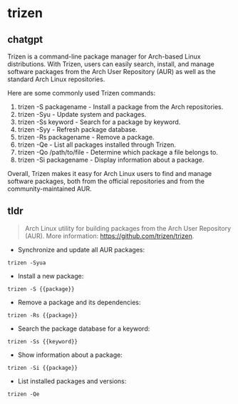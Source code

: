 # trizen 
## chatgpt 
Trizen is a command-line package manager for Arch-based Linux distributions. With Trizen, users can easily search, install, and manage software packages from the Arch User Repository (AUR) as well as the standard Arch Linux repositories.

Here are some commonly used Trizen commands:

1. trizen -S packagename - Install a package from the Arch repositories.
2. trizen -Syu - Update system and packages.
3. trizen -Ss keyword - Search for a package by keyword.
4. trizen -Syy - Refresh package database.
5. trizen -Rs packagename - Remove a package.
6. trizen -Qe - List all packages installed through Trizen.
7. trizen -Qo /path/to/file - Determine which package a file belongs to.
8. trizen -Si packagename - Display information about a package.

Overall, Trizen makes it easy for Arch Linux users to find and manage software packages, both from the official repositories and from the community-maintained AUR. 

## tldr 
 
> Arch Linux utility for building packages from the Arch User Repository (AUR).
> More information: <https://github.com/trizen/trizen>.

- Synchronize and update all AUR packages:

`trizen -Syua`

- Install a new package:

`trizen -S {{package}}`

- Remove a package and its dependencies:

`trizen -Rs {{package}}`

- Search the package database for a keyword:

`trizen -Ss {{keyword}}`

- Show information about a package:

`trizen -Si {{package}}`

- List installed packages and versions:

`trizen -Qe`
